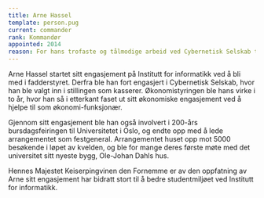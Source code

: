 ```yaml
---
title: Arne Hassel
template: person.pug
current: commander
rank: Kommandør
appointed: 2014
reason: For hans trofaste og tålmodige arbeid ved Cybernetisk Selskab tildeles Arne Hassel graden Kommandør av Hennes Majestet Keiserpingvinen den Fornemmes orden.
---
```


Arne Hassel startet sitt engasjement på Institutt for informatikk ved å bli med i fadderstyret. Derfra ble han fort engasjert i Cybernetisk Selskab, hvor han ble valgt inn i stillingen som kasserer. Økonomistyringen ble hans virke i to år, hvor han så i etterkant faset ut sitt økonomiske engasjement ved å hjelpe til som økonomi-funksjonær.

Gjennom sitt engasjement ble han også involvert i 200-års bursdagsfeiringen til Universitetet i Oslo, og endte opp med å lede arrangementet som festgeneral. Arrangementet huset opp mot 5000 besøkende i løpet av kvelden, og ble for mange deres første møte med det universitet sitt nyeste bygg, Ole-Johan Dahls hus.

Hennes Majestet Keiserpingvinen den Fornemme er av den oppfatning av Arne sitt engasjement har bidratt stort til å bedre studentmiljøet ved Institutt for informatikk.
